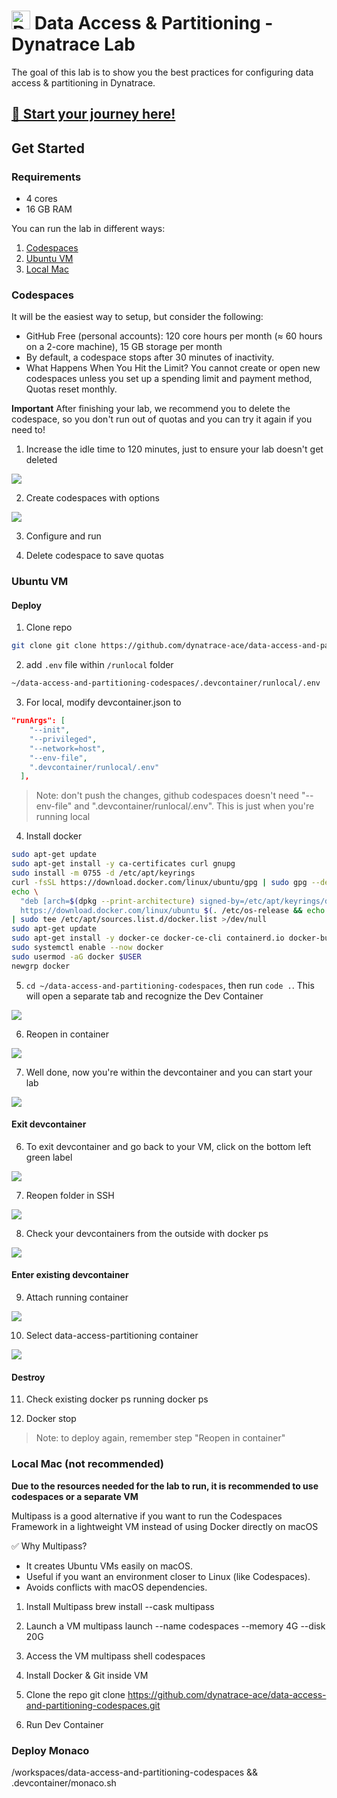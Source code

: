 <!-- markdownlint-disable-next-line -->

# <img src="https://cdn.bfldr.com/B686QPH3/at/w5hnjzb32k5wcrcxnwcx4ckg/Dynatrace_signet_RGB_HTML.svg?auto=webp&format=pngg" alt="DT logo" width="30"> Data Access & Partitioning - Dynatrace Lab

The goal of this lab is to show you the best practices for configuring data access & partitioning in Dynatrace.

## [🧳 Start your journey here!](https://dynatrace-ace.github.io/data-access-and-partitioning-codespaces/)

## Get Started

### Requirements
- 4 cores
- 16 GB RAM

You can run the lab in different ways:
1. [Codespaces](#codespaces)
2. [Ubuntu VM](#ubuntu-vm)
3. [Local Mac](#local-mac-not-recommended)

### Codespaces

It will be the easiest way to setup, but consider the following:
- GitHub Free (personal accounts): 120 core hours per month (≈ 60 hours on a 2-core machine), 15 GB storage per month
- By default, a codespace stops after 30 minutes of inactivity.
- What Happens When You Hit the Limit? You cannot create or open new codespaces unless you set up a spending limit and payment method, Quotas reset monthly.

**Important** After finishing your lab, we recommend you to delete the codespace, so you don't run out of quotas and you can try it again if you need to!

1. Increase the idle time to 120 minutes, just to ensure your lab doesn't get deleted

![](./docs/img/idle_codespace_setting.png)

2. Create codespaces with options

![](./docs/img/codespace_with_options.png)

3. Configure and run

4. Delete codespace to save quotas

### Ubuntu VM

#### Deploy

1. Clone repo

```bash
git clone git clone https://github.com/dynatrace-ace/data-access-and-partitioning-codespaces.git
```

2. add `.env` file within `/runlocal` folder

```bash
~/data-access-and-partitioning-codespaces/.devcontainer/runlocal/.env
```

3. For local, modify devcontainer.json to 

```json
"runArgs": [
    "--init",
    "--privileged",
    "--network=host",
    "--env-file",
    ".devcontainer/runlocal/.env"
  ],
```

> Note: don't push the changes, github codespaces doesn't need "--env-file" and ".devcontainer/runlocal/.env". This is just when you're running local

4. Install docker

```bash
sudo apt-get update
sudo apt-get install -y ca-certificates curl gnupg
sudo install -m 0755 -d /etc/apt/keyrings
curl -fsSL https://download.docker.com/linux/ubuntu/gpg | sudo gpg --dearmor -o /etc/apt/keyrings/docker.gpg
echo \
  "deb [arch=$(dpkg --print-architecture) signed-by=/etc/apt/keyrings/docker.gpg] \
  https://download.docker.com/linux/ubuntu $(. /etc/os-release && echo "$VERSION_CODENAME") stable" \
| sudo tee /etc/apt/sources.list.d/docker.list >/dev/null
sudo apt-get update
sudo apt-get install -y docker-ce docker-ce-cli containerd.io docker-buildx-plugin docker-compose-plugin
sudo systemctl enable --now docker
sudo usermod -aG docker $USER
newgrp docker
```

5. `cd ~/data-access-and-partitioning-codespaces`, then run `code .`. This will open a separate tab and recognize the Dev Container

![](./docs/img/recognized_dev_container.png)

6. Reopen in container

![](./docs/img/reopen_in_container.png)

7. Well done, now you're within the devcontainer and you can start your lab

![](./docs/img/inside_dev_container.png)

#### Exit devcontainer

6. To exit devcontainer and go back to your VM, click on the bottom left green label

![](./docs/img/green_ssh_bottom_left.png)

7. Reopen folder in SSH

![](./docs/img/reopen_in_ssh.png)

8. Check your devcontainers from the outside with docker ps

![](./docs/img/devcontainer_processes.png)

#### Enter existing devcontainer

9. Attach running container

![](./docs/img/attach_running_container.png)

10. Select data-access-partitioning container

![](./docs/img/dap_container.png)

#### Destroy

11. Check existing docker ps running
docker ps

12. Docker stop <ps>

> Note: to deploy again, remember step "Reopen in container"

### Local Mac (not recommended)

**Due to the resources needed for the lab to run, it is recommended to use codespaces or a separate VM**

Multipass is a good alternative if you want to run the Codespaces Framework in a lightweight VM instead of using Docker directly on macOS

✅ Why Multipass?
- It creates Ubuntu VMs easily on macOS.
- Useful if you want an environment closer to Linux (like Codespaces).
- Avoids conflicts with macOS dependencies.

1. Install Multipass
brew install --cask multipass

2. Launch a VM
multipass launch --name codespaces --memory 4G --disk 20G

3. Access the VM
multipass shell codespaces

4. Install Docker & Git inside VM

5. Clone the repo
git clone https://github.com/dynatrace-ace/data-access-and-partitioning-codespaces.git

6. Run Dev Container

### Deploy Monaco

/workspaces/data-access-and-partitioning-codespaces && .devcontainer/monaco.sh
